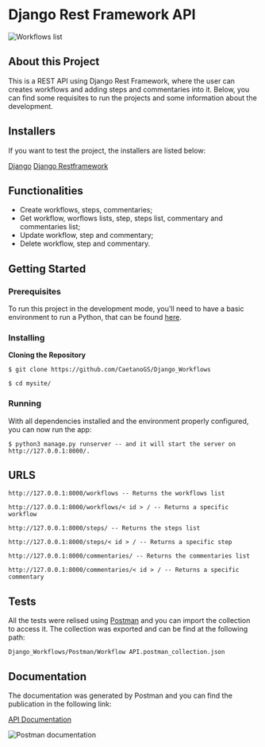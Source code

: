 # Django Rest Framework API

![Workflows list](https://user-images.githubusercontent.com/50907344/85225915-b1769a00-b3d4-11ea-8914-33d43cdc54cf.png)


## About this Project

This is a REST API using Django Rest Framework, where the user can creates workflows and adding steps and commentaries into it. Below, you can find some requisites to run the projects and some information about the development.

## Installers

If you want to test the project, the installers are listed below:

[Django](https://www.djangoproject.com)
[Django Restframework](https://www.django-rest-framework.org)


## Functionalities

- Create workflows, steps, commentaries;
- Get workflow, worflows lists, step, steps list, commentary and commentaries list;
- Update workflow, step and commentary;
- Delete workflow, step and commentary.

## Getting Started

### Prerequisites

To run this project in the development mode, you'll need to have a basic environment to run a Python, that can be found [here](https://code.visualstudio.com/download).

### Installing

**Cloning the Repository**

```
$ git clone https://github.com/CaetanoGS/Django_Workflows

$ cd mysite/
```



### Running

With all dependencies installed and the environment properly configured, you can now run the app:


```
$ python3 manage.py runserver -- and it will start the server on http://127.0.0.1:8000/.
```

## URLS
```
http://127.0.0.1:8000/workflows -- Returns the workflows list
```
```
http://127.0.0.1:8000/workflows/< id > / -- Returns a specific workflow
```
```
http://127.0.0.1:8000/steps/ -- Returns the steps list
```
```
http://127.0.0.1:8000/steps/< id > / -- Returns a specific step
```
```
http://127.0.0.1:8000/commentaries/ -- Returns the commentaries list
```
```
http://127.0.0.1:8000/commentaries/< id > / -- Returns a specific commentary
```

## Tests

All the tests were relised using [Postman](https://www.postman.com) and you can import the collection to access it. The collection was exported and can be find at the following path: 

```
Django_Workflows/Postman/Workflow API.postman_collection.json

```

## Documentation

The documentation was generated by Postman and you can find the publication in the following link:

[API Documentation](https://documenter.getpostman.com/view/11768090/SzzoYukK?version=latest)

![Postman documentation](https://user-images.githubusercontent.com/50907344/85225974-1205d700-b3d5-11ea-8fe9-395911b8193e.png)
